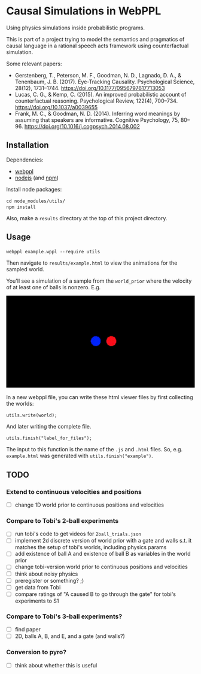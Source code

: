 # Causal Simulations in WebPPL

Using physics simulations inside probabilistic programs.

This is part of a project trying to model the semantics and pragmatics of causal language in a rational speech acts framework using counterfactual simulation.

Some relevant papers:

* Gerstenberg, T., Peterson, M. F., Goodman, N. D., Lagnado, D. A., & Tenenbaum, J. B. (2017). Eye-Tracking Causality. Psychological Science, 28(12), 1731–1744. https://doi.org/10.1177/0956797617713053
* Lucas, C. G., & Kemp, C. (2015). An improved probabilistic account of counterfactual reasoning. Psychological Review, 122(4), 700–734. https://doi.org/10.1037/a0039655
* Frank, M. C., & Goodman, N. D. (2014). Inferring word meanings by assuming that speakers are informative. Cognitive Psychology, 75, 80–96. https://doi.org/10.1016/j.cogpsych.2014.08.002

## Installation

Dependencies:

* [webppl](http://webppl.org/)
* [nodejs](https://nodejs.org/en/) (and [npm](https://www.npmjs.com/))

Install node packages:

```
cd node_modules/utils/
npm install
```

Also, make a `results` directory at the top of this project directory.

## Usage

```
webppl example.wppl --require utils
```

Then navigate to `results/example.html` to view the animations for the sampled world.

You'll see a simulation of a sample from the `world_prior` where the velocity of at least one of balls is nonzero. E.g.

![gif](img/collision.gif)

In a new webppl file, you can write these html viewer files by first collecting the worlds:

```
utils.write(world);
```

And later writing the complete file.

```
utils.finish("label_for_files");
```

The input to this function is the name of the `.js` and `.html` files. So, e.g. `example.html` was generated with `utils.finish("example")`.

## TODO

### Extend to continuous velocities and positions

* [ ] change 1D world prior to continuous positions and velocities

### Compare to Tobi's 2-ball experiments

* [ ] run tobi's code to get videos for `2ball_trials.json`
* [ ] implement 2d discrete version of world prior with a gate and walls s.t. it matches the setup of tobi's worlds, including physics params
* [ ] add existence of ball A and existence of ball B as variables in the world prior
* [ ] change tobi-version world prior to continuous positions and velocities
* [ ] think about noisy physics
* [ ] preregister or something? ;)
* [ ] get data from Tobi
* [ ] compare ratings of "A caused B to go through the gate" for tobi's experiments to S1

### Compare to Tobi's 3-ball experiments?

* [ ] find paper
* [ ] 2D, balls A, B, and E, and a gate (and walls?)

### Conversion to pyro?

* [ ] think about whether this is useful
